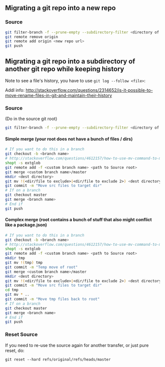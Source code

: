 ## Migrating a git repo into a new repo

### Source

```bash
git filter-branch -f --prune-empty --subdirectory-filter <directory of contents> master
git remote remove origin
git remote add origin <new repo url> 
git push
```

## Migrating a git repo into a subdirectory of another git repo while keeping history

Note to see a file's history, you have to use `git log --follow <file>`:

Addl info:
http://stackoverflow.com/questions/2314652/is-it-possible-to-move-rename-files-in-git-and-maintain-their-history

### Source

(Do in the source git root)

```bash
git filter-branch -f --prune-empty --subdirectory-filter <directory of contents> master
```

#### Simple merge (your root does not have a bunch of files / dirs)

```bash
# If you want to do this in a branch
git checkout -b <branch name>
# http://stackoverflow.com/questions/4612157/how-to-use-mv-command-to-move-files-except-those-in-a-specific-directory
shopt -s extglob
git remote add -f <custom branch name> <path to Source root>
git merge <custom branch name>/master
mkdir <dest directory>
git mv !(<dir/file to exclude>|<dir/file to exclude 2>) <dest directory>
git commit -m "Move src files to target dir"
# If on a branch
git checkout master
git merge <branch name>
# End if
git push

```

#### Complex merge (root contains a bunch of stuff that also might conflict like a package.json)

```bash
# If you want to do this in a branch
git checkout -b <branch name>
# http://stackoverflow.com/questions/4612157/how-to-use-mv-command-to-move-files-except-those-in-a-specific-directory
shopt -s extglob
git remote add -f <custom branch name> <path to Source root>
mkdir tmp
git mv !(tmp) tmp
git commit -m "Temp move of root"
git merge <custom branch name>/master
mkdir <dest directory>
git mv !(<dir/file to exclude>|<dir/file to exclude 2>) <dest directory>
git commit -m "Move src files to target dir"
cd tmp
git mv * ..
git commit -m "Move tmp files back to root"
# If on a branch
git checkout master
git merge <branch name>
# End if
git push
```

### Reset Source

If you need to re-use the source again for another transfer, or just pure reset, do:

`git reset --hard refs/original/refs/heads/master`
